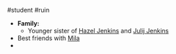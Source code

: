 #student #ruin 
- **Family:**
	- Younger sister of [Hazel Jenkins](Hazel%20Jenkins.md) and [Julij Jenkins](Julij%20Jenkins.md)
- Best friends with [Mila](Mila%20Gallagher.md)
- 